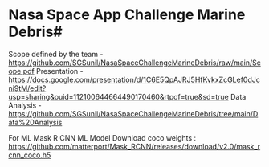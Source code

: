 # Nasa Space App Challenge Marine Debris#
Scope defined by the team - https://github.com/SGSunil/NasaSpaceChallengeMarineDebris/raw/main/Scope.pdf
Presentation - https://docs.google.com/presentation/d/1C6E5QpAJRJ5HfKvkxZcGLef0dJcni9tM/edit?usp=sharing&ouid=112100644664490170460&rtpof=true&sd=true
Data Analysis - https://github.com/SGSunil/NasaSpaceChallengeMarineDebris/tree/main/Data%20Analysis 

For ML Mask R CNN ML Model
  Download coco weights : https://github.com/matterport/Mask_RCNN/releases/download/v2.0/mask_rcnn_coco.h5
